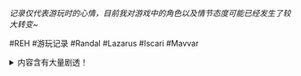 *记录仅代表游玩时的心情，目前我对游戏中的角色以及情节态度可能已经发生了较大转变~*

#REH #游玩记录 #Randal #Lazarus #Iscari #Mavvar 

<details> <summary> 内容含有大量剧透！
</summary>
	
## Randal - end5
	
play a bad girl~  一上来就把Heath搞得无话可说。
	
看到红色选项了，开始害怕。
啊对这是我唯一一次以Mavvar身份走Randal线，在酒馆碰见Heath时他说了句“我差点忘了你们Mavvar很快就会聚集在一起”嘲讽感满满，做为一个彻彻底底的Mavvar自然是怼回去“我来见Randal不是和你说话”。
	
去偷听了助理和Randal的对话，这才是Randal上周目打电话妥协的原因吗？不明白为啥听到对话就无法达到special end，因为听到后MC就会谨慎行事而不是一味跟着Randal走是吗？  
因为是Mavvar，所以之后应该也能听清楚电话里哭泣的人在说什么。
	
玩special route不断选自己不想选的选项，虽然一直在敲打鼠标并快进，但还是得玩一会儿停一会儿……

我必须要激怒lazarus和他干架吗？！立绘越来越恐怖了……
我竟然赢了？因为是Mavvar吗？
	
好像到了没选项可选的阶段了，准备迎接命运吧。
	
我有点搞不懂剧情安排了，万万没想到Andrei会来找我。

我该从哪里开始吐槽？
所以，迷失的并不是MC，MC只是被剧本推动着不得不揭露Randal的真相？但目前的进展跟我之前了解到的special end剧情不太一样啊？！  
要带给我惊喜还是惊吓？？？

Randal（or that fucking old self）说出了和谏山创说的很像的话……  
	
>They can't survive without something to worship.
	
卧槽……（我真是在Randal线里彻底被作者蹂躏了一番，就好像她知道我在想什么一样，太可怕了）
	
………………………………所以最后我是被迫蹲在那个讲台下面吗？
Andrei非常着急地来找我时眼中的恐惧不是演的（从来没见过Andrei这个表情），最后那两边居然能联合起来，但还是干不过Randal（or whatever THING），太可怕了……我只能理解为我前几个周目是在和一个伪装到忘记自己真实的人谈恋爱，那个Randal的确爱MC，那个MC也没有special route里这么盲目，所以两人的爱暂时掩盖了Randal内心的黑暗。  
解放了自我的Randal太他妈可怕了……
	
	
## Heath - end4

行吧，我们开始另一个极端路线……

我在两个特殊线路里被迫扮演另一个人。
	
>Anything for you Markus~
	
这个骚气的选项居然是红色的……

居然，在酒馆只要稍微犹豫一下，Heath就会彻底消失……

哎，不知不觉已经进入结局阶段了……又是Andrei，哎。Andrei，每次都要带给我爆炸性的消息。
	
追上去被打了一枪（估计这一枪之后就算他和MC在其他地方相遇他也不会打招呼了），骂了一声“shit”，load回去，你走吧！

结局BGM响起的一瞬间我傻了。
又来了，deja vu，电视，突然响起的音乐预告着结束，我好像，很久之前梦到过这个场景。
人就要在自己感触最深时赶紧记录下来，最好趁热打铁写个博文。万万没想到不到24小时之后我昨天的感触就被special routes击了个粉碎，三观也一并碎了一地。  
完全理解了那些想要咒骂作者的游戏玩家  
这tm不是乙女游戏，更不是恋爱游戏，这是哲学类视觉小说，你得时刻保持警惕和怀疑才能活下来。
	

